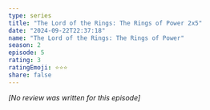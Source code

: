 ```yaml
---
type: series
title: "The Lord of the Rings: The Rings of Power 2x5"
date: "2024-09-22T22:37:18"
name: "The Lord of the Rings: The Rings of Power"
season: 2
episode: 5
rating: 3
ratingEmoji: ⭐️⭐️⭐️
share: false
---
```


_[No review was written for this episode]_
